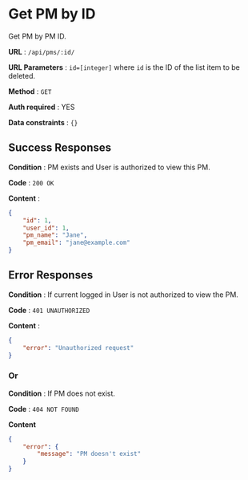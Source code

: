 # Get PM by ID

Get PM by PM ID.

**URL** : `/api/pms/:id/`

**URL Parameters** : `id=[integer]` where `id` is the ID of the list item to be deleted.

**Method** : `GET`

**Auth required** : YES

**Data constraints** : `{}`

## Success Responses

**Condition** : PM exists and User is authorized to view this PM.

**Code** : `200 OK`

**Content** : 

```json
{
    "id": 1,
    "user_id": 1,
    "pm_name": "Jane",
    "pm_email": "jane@example.com"
}
```

## Error Responses

**Condition** : If current logged in User is not authorized to view the PM.

**Code** : `401 UNAUTHORIZED`

**Content** : 

```json
{
    "error": "Unauthorized request"
}
```

### Or

**Condition** : If PM does not exist.

**Code** : `404 NOT FOUND`

**Content**

```json
{
    "error": {
        "message": "PM doesn't exist"
    }
}
```

